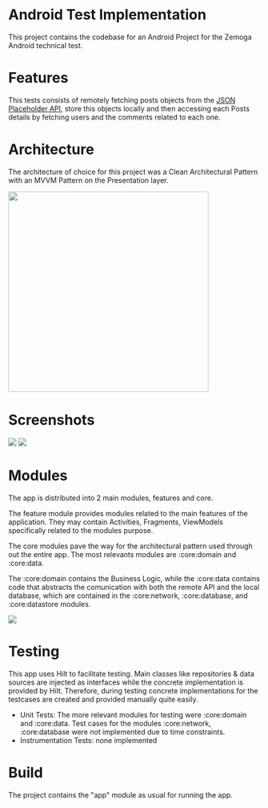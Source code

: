 Android Test Implementation
============================
This project contains the codebase for an Android Project for the Zemoga Android technical test. 

# Features 

This tests consists of remotely fetching posts objects from the <a href="https://jsonplaceholder.typicode.com/">JSON Placeholder API</a>, store this objects locally and then accessing each Posts details by fetching users and the comments related to each one.

# Architecture 

The architecture of choice for this project was a Clean Architectural Pattern with an MVVM Pattern on the Presentation layer. 

<img src="https://i.postimg.cc/wBGqNW9s/Architecture.png" height="400">

# Screenshots 

![](https://i.postimg.cc/NfcHL0Jv/image.png)
![](https://i.postimg.cc/76wFf02T/image.png)


# Modules

The app is distributed into 2 main modules, features and core. 

The feature module provides modules related to the main features of the application. They may contain Activities, Fragments, ViewModels specifically related to the modules purpose. 

The core modules pave the way for the architectural pattern used through out the entire app. The most relevants modules are :core:domain and :core:data. 

The :core:domain contains the Business Logic, while the :core:data contains code that abstracts the comunication with both the remote API and the local database, which are contained in the :core:network, :core:database, and :core:datastore modules. 

![](https://i.postimg.cc/fRtyKtRP/modules.png)


# Testing 

This app uses Hilt to facilitate testing. Main classes like repositories & data sources are injected as interfaces while the concrete implementation is provided by Hilt. Therefore, during testing concrete implementations for the testcases are created and provided manually quite easily.

- Unit Tests: The more relevant modules for testing were :core:domain and :core:data. Test cases for the modules :core:network, :core:database were not implemented due to time constraints.
- Instrumentation Tests: none implemented


# Build 

The project contains the "app" module as usual for running the app.



